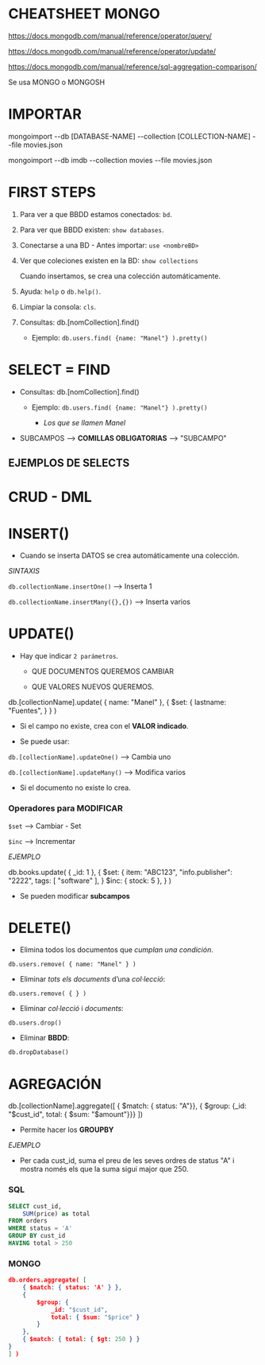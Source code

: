 # CHEATSHEET MONGO

https://docs.mongodb.com/manual/reference/operator/query/

https://docs.mongodb.com/manual/reference/operator/update/

https://docs.mongodb.com/manual/reference/sql-aggregation-comparison/

Se usa MONGO o MONGOSH

# IMPORTAR

mongoimport --db [DATABASE-NAME] --collection [COLLECTION-NAME] --file movies.json 

mongoimport --db imdb --collection movies --file movies.json 


# FIRST STEPS

1. Para ver a que BBDD estamos conectados: `bd`.

2. Para ver que BBDD existen: `show databases`.

3. Conectarse a una BD - Antes importar: `use <nombreBD>`

4. Ver que coleciones existen en la BD: `show collections`

    Cuando insertamos, se crea una colección automáticamente.

5. Ayuda: `help` o `db.help()`.

6. Limpiar la consola: `cls`.

7. Consultas: db.[nomCollection].find()

    * Ejemplo: `db.users.find( {name: "Manel"} ).pretty()`


# SELECT = FIND

* Consultas: db.[nomCollection].find()

    * Ejemplo: `db.users.find( {name: "Manel"} ).pretty()`

        * *Los que se llamen Manel*

* SUBCAMPOS --> **COMILLAS OBLIGATORIAS** --> "SUBCAMPO"

## EJEMPLOS DE SELECTS


# CRUD - DML

# INSERT()

* Cuando se inserta DATOS se crea automáticamente una colección.

*SINTAXIS*

`db.collectionName.insertOne()` --> Inserta 1

`db.collectionName.insertMany({},{})` --> Inserta varios

# UPDATE()

* Hay que indicar `2 parámetros`.

    * QUE DOCUMENTOS QUEREMOS CAMBIAR

    * QUE VALORES NUEVOS QUEREMOS.

db.[collectionName].update(
    {
        name: "Manel"
    },
    {
        $set: {
            lastname: "Fuentes",
        }
    }
)

* Si el campo no existe, crea con el **VALOR indicado**.

* Se puede usar:

`db.[collectionName].updateOne()` --> Cambia uno

`db.[collectionName].updateMany()` --> Modifica varios

* Si el documento no existe lo crea.

### Operadores para MODIFICAR

`$set` --> Cambiar - Set

`$inc` --> Incrementar

*EJEMPLO*

db.books.update(
    { _id: 1 },
    {
        $set: {
            item: "ABC123",
            "info.publisher": "2222",
            tags: [ "software" ],
        }
        $inc: { stock: 5 },
    }
)


* Se pueden modificar **subcampos**

# DELETE()

* Elimina todos los documentos que *cumplan una condición*.

`db.users.remove( { name: "Manel" } )`

* Eliminar *tots els documents* d’una *col·lecció*:

`db.users.remove( { } )`

* Eliminar *col·lecció* i *documents*:

`db.users.drop()`

* Eliminar **BBDD**:

`db.dropDatabase()`


# AGREGACIÓN

db.[collectionName].aggregate([
    { $match: { status: "A"}},
    { $group: {_id: "$cust_id", total: { $sum: "$amount"}}}
])

* Permite hacer los **GROUPBY**

*EJEMPLO*

* Per cada cust_id, suma el preu de les seves ordres de status "A" i mostra només els que la suma sigui major que 250.

### SQL

```sql
SELECT cust_id,
    SUM(price) as total
FROM orders
WHERE status = 'A'
GROUP BY cust_id
HAVING total > 250
```

### MONGO

```json
db.orders.aggregate( [
    { $match: { status: 'A' } },
    {
        $group: {
            _id: "$cust_id",
            total: { $sum: "$price" }
        }
    },
    { $match: { total: { $gt: 250 } }
}
] )
```